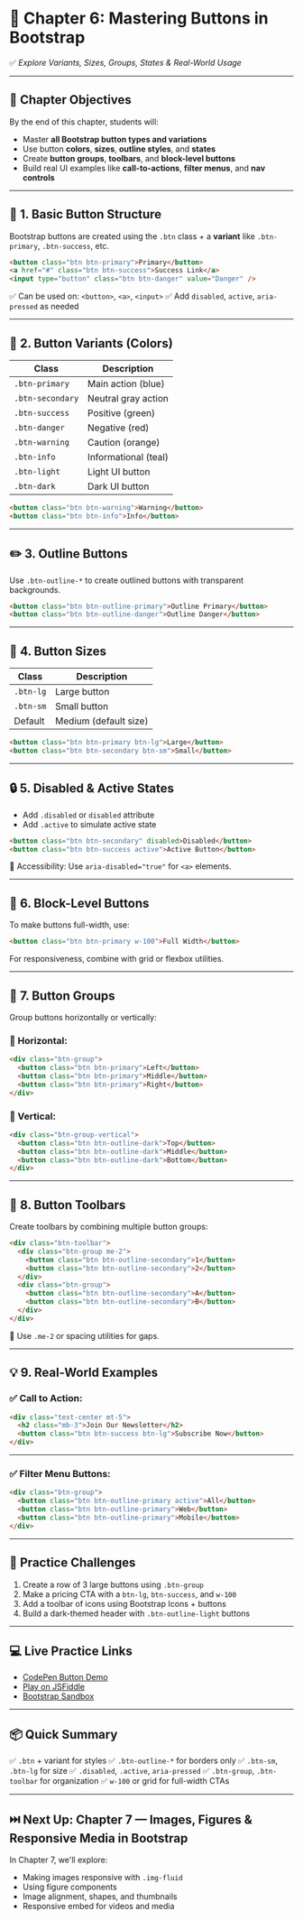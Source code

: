 

# 🔘 Chapter 6: Mastering Buttons in Bootstrap

✅ *Explore Variants, Sizes, Groups, States & Real-World Usage*

---

## 🎯 **Chapter Objectives**

By the end of this chapter, students will:

* Master **all Bootstrap button types and variations**
* Use button **colors**, **sizes**, **outline styles**, and **states**
* Create **button groups**, **toolbars**, and **block-level buttons**
* Build real UI examples like **call-to-actions**, **filter menus**, and **nav controls**

---

## 🔰 **1. Basic Button Structure**

Bootstrap buttons are created using the `.btn` class + a **variant** like `.btn-primary`, `.btn-success`, etc.

```html
<button class="btn btn-primary">Primary</button>
<a href="#" class="btn btn-success">Success Link</a>
<input type="button" class="btn btn-danger" value="Danger" />
```

✅ Can be used on: `<button>`, `<a>`, `<input>`
✅ Add `disabled`, `active`, `aria-pressed` as needed

---

## 🎨 **2. Button Variants (Colors)**

| Class            | Description          |
| ---------------- | -------------------- |
| `.btn-primary`   | Main action (blue)   |
| `.btn-secondary` | Neutral gray action  |
| `.btn-success`   | Positive (green)     |
| `.btn-danger`    | Negative (red)       |
| `.btn-warning`   | Caution (orange)     |
| `.btn-info`      | Informational (teal) |
| `.btn-light`     | Light UI button      |
| `.btn-dark`      | Dark UI button       |

```html
<button class="btn btn-warning">Warning</button>
<button class="btn btn-info">Info</button>
```

---

## ✏️ **3. Outline Buttons**

Use `.btn-outline-*` to create outlined buttons with transparent backgrounds.

```html
<button class="btn btn-outline-primary">Outline Primary</button>
<button class="btn btn-outline-danger">Outline Danger</button>
```

---

## 📏 **4. Button Sizes**

| Class     | Description           |
| --------- | --------------------- |
| `.btn-lg` | Large button          |
| `.btn-sm` | Small button          |
| Default   | Medium (default size) |

```html
<button class="btn btn-primary btn-lg">Large</button>
<button class="btn btn-secondary btn-sm">Small</button>
```

---

## 🔒 **5. Disabled & Active States**

* Add `.disabled` or `disabled` attribute
* Add `.active` to simulate active state

```html
<button class="btn btn-secondary" disabled>Disabled</button>
<button class="btn btn-success active">Active Button</button>
```

🧠 Accessibility: Use `aria-disabled="true"` for `<a>` elements.

---

## 🔗 **6. Block-Level Buttons**

To make buttons full-width, use:

```html
<button class="btn btn-primary w-100">Full Width</button>
```

For responsiveness, combine with grid or flexbox utilities.

---

## 🔘 **7. Button Groups**

Group buttons horizontally or vertically:

### 🔹 Horizontal:

```html
<div class="btn-group">
  <button class="btn btn-primary">Left</button>
  <button class="btn btn-primary">Middle</button>
  <button class="btn btn-primary">Right</button>
</div>
```

### 🔹 Vertical:

```html
<div class="btn-group-vertical">
  <button class="btn btn-outline-dark">Top</button>
  <button class="btn btn-outline-dark">Middle</button>
  <button class="btn btn-outline-dark">Bottom</button>
</div>
```

---

## 🧰 **8. Button Toolbars**

Create toolbars by combining multiple button groups:

```html
<div class="btn-toolbar">
  <div class="btn-group me-2">
    <button class="btn btn-outline-secondary">1</button>
    <button class="btn btn-outline-secondary">2</button>
  </div>
  <div class="btn-group">
    <button class="btn btn-outline-secondary">A</button>
    <button class="btn btn-outline-secondary">B</button>
  </div>
</div>
```

🧠 Use `.me-2` or spacing utilities for gaps.

---

## 💡 **9. Real-World Examples**

### ✅ Call to Action:

```html
<div class="text-center mt-5">
  <h2 class="mb-3">Join Our Newsletter</h2>
  <button class="btn btn-success btn-lg">Subscribe Now</button>
</div>
```

---

### ✅ Filter Menu Buttons:

```html
<div class="btn-group">
  <button class="btn btn-outline-primary active">All</button>
  <button class="btn btn-outline-primary">Web</button>
  <button class="btn btn-outline-primary">Mobile</button>
</div>
```

---

## 🧠 **Practice Challenges**

1. Create a row of 3 large buttons using `.btn-group`
2. Make a pricing CTA with a `btn-lg`, `btn-success`, and `w-100`
3. Add a toolbar of icons using Bootstrap Icons + buttons
4. Build a dark-themed header with `.btn-outline-light` buttons

---

## 💻 **Live Practice Links**

* [CodePen Button Demo](https://codepen.io/)
* [Play on JSFiddle](https://jsfiddle.net/)
* [Bootstrap Sandbox](https://getbootstrap.com/docs/5.3/components/buttons/)

---

## 📦 **Quick Summary**

✅ `.btn` + variant for styles
✅ `.btn-outline-*` for borders only
✅ `.btn-sm`, `.btn-lg` for size
✅ `.disabled`, `.active`, `aria-pressed`
✅ `.btn-group`, `.btn-toolbar` for organization
✅ `w-100` or grid for full-width CTAs

---

## ⏭️ **Next Up: Chapter 7 — Images, Figures & Responsive Media in Bootstrap**

In Chapter 7, we'll explore:

* Making images responsive with `.img-fluid`
* Using figure components
* Image alignment, shapes, and thumbnails
* Responsive embed for videos and media
